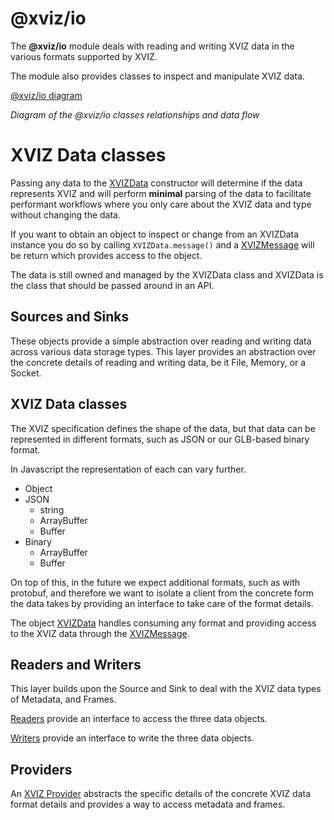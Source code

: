 # @xviz/io

The **@xviz/io** module deals with reading and writing XVIZ data in the various formats supported by
XVIZ.

The module also provides classes to inspect and manipulate XVIZ data.

[@xviz/io diagram](./images/xviz-io-block-diagram.png)

_Diagram of the @xviz/io classes relationships and data flow_

# XVIZ Data classes

Passing any data to the [XVIZData](/docs/api-reference/io/xviz-data.md) constructor will determine
if the data represents XVIZ and will perform **minimal** parsing of the data to facilitate
performant workflows where you only care about the XVIZ data and type without changing the data.

If you want to obtain an object to inspect or change from an XVIZData instance you do so by calling
`XVIZData.message()` and a [XVIZMessage](/docs/api-reference/io/xviz-message.md) will be return
which provides access to the object.

The data is still owned and managed by the XVIZData class and XVIZData is the class that should be
passed around in an API.

## Sources and Sinks

These objects provide a simple abstraction over reading and writing data across various data storage
types. This layer provides an abstraction over the concrete details of reading and writing data, be
it File, Memory, or a Socket.

## XVIZ Data classes

The XVIZ specification defines the shape of the data, but that data can be represented in different
formats, such as JSON or our GLB-based binary format.

In Javascript the representation of each can vary further.

- Object
- JSON
  - string
  - ArrayBuffer
  - Buffer
- Binary
  - ArrayBuffer
  - Buffer

On top of this, in the future we expect additional formats, such as with protobuf, and therefore we
want to isolate a client from the concrete form the data takes by providing an interface to take
care of the format details.

The object [XVIZData](/docs/api-references/io/xviz-data.md) handles consuming any format and
providing access to the XVIZ data through the
[XVIZMessage](/docs/api-references/io/xviz-message.md).

## Readers and Writers

This layer builds upon the Source and Sink to deal with the XVIZ data types of Metadata, and Frames.

[Readers](/docs/api-reference/io/overview-reader.md) provide an interface to access the three data
objects.

[Writers](/docs/api-reference/io/overview-writer.md) provide an interface to write the three data
objects.

## Providers

An [XVIZ Provider](/docs/api-reference/io/overview-provider.md) abstracts the specific details of
the concrete XVIZ data format details and provides a way to access metadata and frames.
